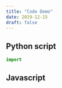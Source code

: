 ```yaml
---
title: "Code Demo"
date: 2019-12-15
draft: false
---
```


## Python script
```python
import

```

## Javascript
```javascript



```
